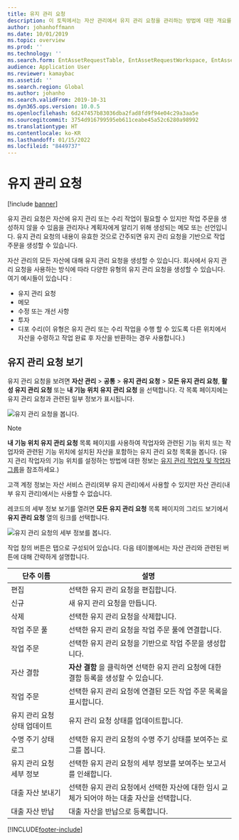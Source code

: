 ```yaml
---
title: 유지 관리 요청
description: 이 토픽에서는 자산 관리에서 유지 관리 요청을 관리하는 방법에 대한 개요를 제공합니다.
author: johanhoffmann
ms.date: 10/01/2019
ms.topic: overview
ms.prod: ''
ms.technology: ''
ms.search.form: EntAssetRequestTable, EntAssetRequestWorkspace, EntAssetRequestActivePart, EntAssetRequestWorkOrderActive, EntAssetRequestType, EntAssetRequestTableCreateWO, EntAssetRequestTableLookup, EntAssetRequestTableActivePart, EntAssetMobileRequestDetails
audience: Application User
ms.reviewer: kamaybac
ms.assetid: ''
ms.search.region: Global
ms.author: johanho
ms.search.validFrom: 2019-10-31
ms.dyn365.ops.version: 10.0.5
ms.openlocfilehash: 6d247457b83036dba2fad8fd9f94e04c29a3aa5e
ms.sourcegitcommit: 3754d916799595eb611ceabe45a52c6280a98992
ms.translationtype: HT
ms.contentlocale: ko-KR
ms.lasthandoff: 01/15/2022
ms.locfileid: "8449737"
---
```

# <a name="maintenance-requests"></a>유지 관리 요청

[!include [banner](../../includes/banner.md)]

유지 관리 요청은 자산에 유지 관리 또는 수리 작업이 필요할 수 있지만 작업 주문을 생성하지 않을 수 있음을 관리자나 계획자에게 알리기 위해 생성되는 메모 또는 선언입니다. 유지 관리 요청의 내용이 유효한 것으로 간주되면 유지 관리 요청을 기반으로 작업 주문을 생성할 수 있습니다.

자산 관리의 모든 자산에 대해 유지 관리 요청을 생성할 수 있습니다. 회사에서 유지 관리 요청을 사용하는 방식에 따라 다양한 유형의 유지 관리 요청을 생성할 수 있습니다. 여기 예시들이 있습니다 :

- 유지 관리 요청
- 메모
- 수정 또는 개선 사항
- 투자
- 디포 수리(이 유형은 유지 관리 또는 수리 작업을 수행 할 수 있도록 다른 위치에서 자산을 수령하고 작업 완료 후 자산을 반환하는 경우 사용합니다.)

## <a name="view-maintenance-requests"></a>유지 관리 요청 보기

유지 관리 요청을 보려면 **자산 관리** \> **공통** \> **유지 관리 요청** \> **모든 유지 관리 요청**, **활성 유지 관리 요청** 또는 **내 기능 위치 유지 관리 요청** 을 선택합니다. 각 목록 페이지에는 유지 관리 요청과 관련된 일부 정보가 표시됩니다.

![유지 관리 요청을 봅니다.](media/01-manage-maintenance-requests.png)

> [!NOTE]
> **내 기능 위치 유지 관리 요청** 목록 페이지를 사용하여 작업자와 관련된 기능 위치 또는 작업자와 관련된 기능 위치에 설치된 자산을 포함하는 유지 관리 요청 목록을 봅니다. (유지 관리 작업자의 기능 위치를 설정하는 방법에 대한 정보는 [유지 관리 작업자 및 작업자 그룹](../setup-for-objects/workers-and-worker-groups.md)을 참조하세요.)
> 
> 고객 계정 정보는 자산 서비스 관리(외부 유지 관리)에서 사용할 수 있지만 자산 관리(내부 유지 관리)에서는 사용할 수 없습니다.

레코드의 세부 정보 보기를 열려면 **모든 유지 관리 요청** 목록 페이지의 그리드 보기에서 **유지 관리 요청** 열의 링크를 선택합니다.

![유지 관리 요청의 세부 정보를 봅니다.](media/02-manage-maintenance-requests.png)

작업 창의 버튼은 탭으로 구성되어 있습니다. 다음 테이블에서는 자산 관리와 관련된 버튼에 대해 간략하게 설명합니다.

| 단추 이름                      | 설명 |
|----------------------------------|-------------|
| 편집                             | 선택한 유지 관리 요청을 편집합니다. |
| 신규                              | 새 유지 관리 요청을 만듭니다. |
| 삭제                           | 선택한 유지 관리 요청을 삭제합니다. |
| 작업 주문 풀                  | 선택한 유지 관리 요청을 작업 주문 풀에 연결합니다. |
| 작업 주문                       | 선택한 유지 관리 요청을 기반으로 작업 주문을 생성합니다. |
| 자산 결함                      | **자산 결함** 을 클릭하면 선택한 유지 관리 요청에 대한 결함 등록을 생성할 수 있습니다. |
| 작업 주문                      | 선택한 유지 관리 요청에 연결된 모든 작업 주문 목록을 표시합니다. |
| 유지 관리 요청 상태 업데이트 | 유지 관리 요청 상태를 업데이트합니다. |
| 수명 주기 상태 로그              | 선택한 유지 관리 요청의 수명 주기 상태를 보여주는 로그를 봅니다. |
| 유지 관리 요청 세부 정보      | 선택한 유지 관리 요청의 세부 정보를 보여주는 보고서를 인쇄합니다. |
| 대출 자산 보내기                  | 선택한 유지 관리 요청에서 선택한 자산에 대한 임시 교체가 되어야 하는 대출 자산을 선택합니다. |
| 대출 자산 반납                | 대출 자산을 반납으로 등록합니다. |



[!INCLUDE[footer-include](../../../includes/footer-banner.md)]